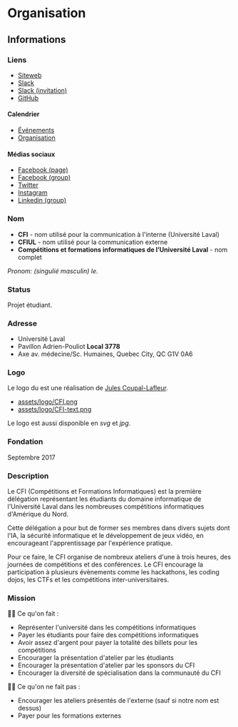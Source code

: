# Organisation

## Informations

### Liens

- [Siteweb](https://cfiul.ca/)
- [Slack](https://cfi-ul.slack.com/)
- [Slack (invitation)](http://slack.cfiul.ca/)
- [GitHub](https://github.com/CFI-UL/)

#### Calendrier

  - [Événements](https://calendar.google.com/calendar?cid=dmY3bXU0cXUwZ2ZyaHUycnJkbnAwZnN2ZGdAZ3JvdXAuY2FsZW5kYXIuZ29vZ2xlLmNvbQ)
  - [Organisation](https://calendar.google.com/calendar?cid=MWg1aXJydTNyOTJrbW4wbzhrMWZpZnAyYTRAZ3JvdXAuY2FsZW5kYXIuZ29vZ2xlLmNvbQ)

#### Médias sociaux

  - [Facebook (page)](https://www.facebook.com/cfiul/)
  - [Facebook (group)](https://www.facebook.com/groups/281680249003676/)
  - [Twitter](https://twitter.com/cfiul)
  - [Instagram](https://www.instagram.com/cfiul)
  - [Linkedin (group)](https://www.linkedin.com/groups/8683543/)


### Nom

- **CFI** - nom utilisé pour la communication à l'interne (Université Laval)
- **CFIUL** - nom utilisé pour la communication externe
- **Compétitions et formations informatiques de l’Université Laval** - nom complet

_Pronom: (singulié masculin) le._

### Status

Projet étudiant.

### Adresse

- Université Laval
- Pavillon Adrien-Pouliot **Local 3778**
- Axe av. médecine/Sc. Humaines, Quebec City, QC G1V 0A6

### Logo

Le logo du est une réalisation de [Jules Coupal-Lafleur](https://ca.linkedin.com/in/jules-coupal-lafleur-2a200415b).

- [assets/logo/CFI.png](assets/logo/CFI.png)
- [assets/logo/CFI-text.png](assets/logo/CFI-text.png)

Le logo est aussi disponible en _svg_ et _jpg_.

### Fondation

Septembre 2017

### Description

Le CFI (Compétitions et Formations Informatiques) est la première délégation représentant les étudiants du domaine informatique de l'Université Laval dans les nombreuses compétitions informatiques d'Amérique du Nord.

Cette délégation a pour but de former ses membres dans divers sujets dont l'IA, la sécurité informatique et le développement de jeux vidéo, en encourageant l'apprentissage par l'expérience pratique.

Pour ce faire, le CFI organise de nombreux ateliers d'une à trois heures, des journées de compétitions et des conférences. Le CFI encourage la participation à plusieurs évènements comme les hackathons, les coding dojos, les CTFs et les compétitions inter-universitaires.

### Mission

👍🏻 Ce qu'on fait :

- Représenter l'université dans les compétitions informatiques
- Payer les étudiants pour faire des compétitions informatiques
- Avoir assez d'argent pour payer la totalité des billets pour les compétitions
- Encourager la présentation d'atelier par les étudiants
- Encourager la présentation d'atelier par les sponsors du CFI
- Encourager la diversité de spécialisation dans la communauté du CFI

👎🏻 Ce qu'on ne fait pas :

- Encourager les ateliers présentés de l'externe (sauf si notre nom est dessus)
- Payer pour les formations externes
